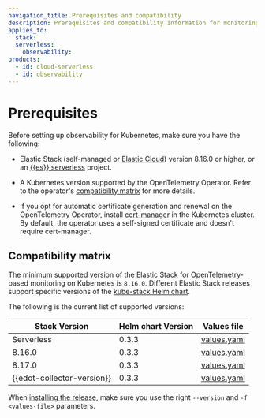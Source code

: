 ```yaml
---
navigation_title: Prerequisites and compatibility
description: Prerequisites and compatibility information for monitoring Kubernetes with EDOT.
applies_to:
  stack:
  serverless:
    observability:
products:
  - id: cloud-serverless
  - id: observability
---
```


# Prerequisites

Before setting up observability for Kubernetes, make sure you have the following:

- Elastic Stack (self-managed or [Elastic Cloud](https://www.elastic.co/cloud)) version 8.16.0 or higher, or an [{{es}} serverless](docs-content://solutions/search/serverless-elasticsearch-get-started.md) project.

- A Kubernetes version supported by the OpenTelemetry Operator. Refer to the operator's [compatibility matrix](https://github.com/open-telemetry/opentelemetry-operator/blob/main/docs/compatibility.md#compatibility-matrix) for more details.

- If you opt for automatic certificate generation and renewal on the OpenTelemetry Operator, install [cert-manager](https://cert-manager.io/docs/installation/) in the Kubernetes cluster. By default, the operator uses a self-signed certificate and doesn't require cert-manager.

## Compatibility matrix

The minimum supported version of the Elastic Stack for OpenTelemetry-based monitoring on Kubernetes is `8.16.0`. Different Elastic Stack releases support specific versions of the [kube-stack Helm chart](https://github.com/open-telemetry/opentelemetry-helm-charts/tree/main/charts/opentelemetry-kube-stack).

The following is the current list of supported versions:

| Stack Version | Helm chart Version |    Values file     |
|---------------|--------------------|--------------------|
| Serverless    | 0.3.3              | [values.yaml](https://github.com/elastic/elastic-agent/blob/main/deploy/helm/edot-collector/kube-stack/managed_otlp/values.yaml)  |
| 8.16.0        | 0.3.3              | [values.yaml](https://raw.githubusercontent.com/elastic/opentelemetry/refs/heads/8.16/resources/kubernetes/operator/helm/values.yaml)  |
| 8.17.0        | 0.3.3              | [values.yaml](https://raw.githubusercontent.com/elastic/elastic-agent/refs/heads/8.17/deploy/helm/edot-collector/kube-stack/values.yaml) |
| {{edot-collector-version}}         | 0.3.3              | [values.yaml](https://raw.githubusercontent.com/elastic/elastic-agent/refs/tags/v{{edot-collector-version}}/deploy/helm/edot-collector/kube-stack/managed_otlp/values.yaml) |

When [installing the release](./deployment.md), make sure you use the right `--version` and `-f <values-file>` parameters.